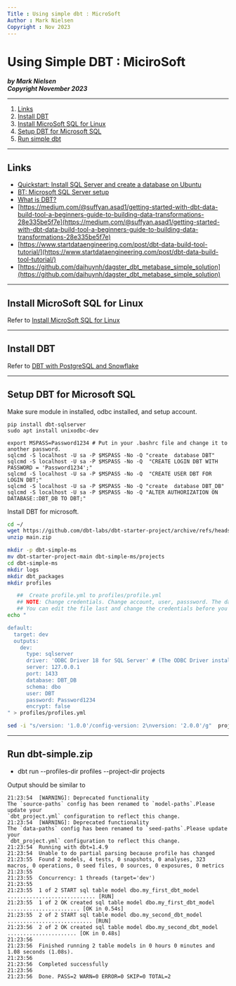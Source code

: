```yaml
---
Title : Using simple dbt : MicroSoft
Author : Mark Nielsen
Copyright : Nov 2023
---
```


Using Simple DBT : MiciroSoft
===============

_**by Mark Nielsen  
Copyright November 2023**_

* * *

1. [Links](#links)
2. [Install DBT](#dbt)
3. [Install MicroSoft SQL for Linux](#ms)
4. [Setup DBT for Microsoft SQL](msbdt)
5. [Run simple dbt](#run)
* * *

<a name=links></a>Links
-----

* [Quickstart: Install SQL Server and create a database on Ubuntu](https://learn.microsoft.com/en-us/sql/linux/quickstart-install-connect-ubuntu?view=sql-server-ver16&tabs=ubuntu2004)
* [BT: Microsoft SQL Server setup](https://docs.getdbt.com/docs/core/connect-data-platform/mssql-setup)
* [What is DBT?](https://www.getdbt.com/blog/what-exactly-is-dbt)
* [https://medium.com/@suffyan.asad1/getting-started-with-dbt-data-build-tool-a-beginners-guide-to-building-data-transformations-28e335be5f7e](https://medium.com/@suffyan.asad1/getting-started-with-dbt-data-build-tool-a-beginners-guide-to-building-data-transformations-28e335be5f7e)
* [https://www.startdataengineering.com/post/dbt-data-build-tool-tutorial/](https://www.startdataengineering.com/post/dbt-data-build-tool-tutorial/)
* [https://github.com/daihuynh/dagster_dbt_metabase_simple_solution](https://github.com/daihuynh/dagster_dbt_metabase_simple_solution)

* * *
<a name=ms></a>Install MicroSoft SQL for Linux
-----
Refer to 
[Install MicroSoft SQL for Linux](https://github.com/vikingdata/articles/blob/main/databases/microsoft/linux/Install_microsoft_sql_linux.md)

* * *
<a name=dbt></a>Install DBT
-----

Refer to  [DBT with PostgreSQL and Snowflake](dbt1-1.md)

* * *
<a name=msdbt></a>Setup DBT for Microsoft SQL
-----
Make sure module in installed, odbc installed, and setup account. 
```
pip install dbt-sqlserver
sudo apt install unixodbc-dev

export MSPASS=Password1234 # Put in your .bashrc file and change it to another password.
sqlcmd -S localhost -U sa -P $MSPASS -No -Q "create  database DBT"
sqlcmd -S localhost -U sa -P $MSPASS -No -Q  "CREATE LOGIN DBT WITH PASSWORD = 'Password1234';"
sqlcmd -S localhost -U sa -P $MSPASS -No -Q  "CREATE USER DBT FOR LOGIN DBT;"
sqlcmd -S localhost -U sa -P $MSPASS -No -Q "create  database DBT_DB"
sqlcmd -S localhost -U sa -P $MSPASS -No -Q "ALTER AUTHORIZATION ON DATABASE::DBT_DB TO DBT;"
```

Install DBT for microsoft.

```bash
cd ~/
wget https://github.com/dbt-labs/dbt-starter-project/archive/refs/heads/main.zip
unzip main.zip

mkdir -p dbt-simple-ms
mv dbt-starter-project-main dbt-simple-ms/projects
cd dbt-simple-ms
mkdir logs
mkdir dbt_packages
mkdir profiles

   ##  Create profile.yml to profiles/profile.yml
   ## NOTE: Change credentials. Change account, user, passsword. The database "tutorial" should exist and the schema "test". 
   ## You can edit the file last and change the credentials before you run it. 
echo "

default:
  target: dev
  outputs:
    dev:
      type: sqlserver
      driver: 'ODBC Driver 18 for SQL Server' # (The ODBC Driver installed on your system)
      server: 127.0.0.1
      port: 1433
      database: DBT_DB
      schema: dbo
      user: DBT
      password: Password1234
      encrypt: false
" > profiles/profiles.yml

sed -i "s/version: '1.0.0'/config-version: 2\nversion: '2.0.0'/g"  projects/dbt_project.yml

```

* * *
<a name=run></a>Run dbt-simple.zip
-----


* dbt run --profiles-dir profiles --project-dir projects

Output should be similar to

```
21:23:54  [WARNING]: Deprecated functionality
The `source-paths` config has been renamed to `model-paths`.Please update your
`dbt_project.yml` configuration to reflect this change.
21:23:54  [WARNING]: Deprecated functionality
The `data-paths` config has been renamed to `seed-paths`.Please update your
`dbt_project.yml` configuration to reflect this change.
21:23:54  Running with dbt=1.4.9
21:23:54  Unable to do partial parsing because profile has changed
21:23:55  Found 2 models, 4 tests, 0 snapshots, 0 analyses, 323 macros, 0 operations, 0 seed files, 0 sources, 0 exposures, 0 metrics
21:23:55
21:23:55  Concurrency: 1 threads (target='dev')
21:23:55
21:23:55  1 of 2 START sql table model dbo.my_first_dbt_model ............................ [RUN]
21:23:55  1 of 2 OK created sql table model dbo.my_first_dbt_model ....................... [OK in 0.54s]
21:23:55  2 of 2 START sql table model dbo.my_second_dbt_model ........................... [RUN]
21:23:56  2 of 2 OK created sql table model dbo.my_second_dbt_model ...................... [OK in 0.48s]
21:23:56
21:23:56  Finished running 2 table models in 0 hours 0 minutes and 1.08 seconds (1.08s).
21:23:56
21:23:56  Completed successfully
21:23:56
21:23:56  Done. PASS=2 WARN=0 ERROR=0 SKIP=0 TOTAL=2
```